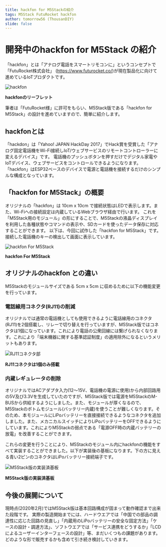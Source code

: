 ```yaml
---
title: hackfon for M5Stackの紹介
tags: M5Stack FutuRocket hackfon
author: tomorrow56 (ThousanDIY)
slide: false
---
```


# 開発中のhackfon for M5Stack の紹介

「hackfon」とは「アナログ電話をスマートリモコンに」というコンセプトで「FutuRocket株式会社」 (https://www.futurocket.co/)が現在製品化に向けて進めているIoTプロダクトです。

![hackfon](img/01_hackfon.jpg)

**hackfonのリーフレット**

筆者は「FutuRocket様」に許可をもらい、M5Stack版である「hackfon for M5Stack」の設計を進めていますので、簡単に紹介します。

## hackfonとは
「hackdon」は「Yahoo! JAPAN HackDay 2017」でHack賞を受賞した「アナログ固定電話機をWi-Fi接続しIoT/ウェブサービスのリモートコントローラーに変えるデバイス」です。
電話機のプッシュボタンを押すだけでデジタル家電やIoTデバイス、ウェブサービスをコントロールできるようになります。
「hackfon」はESP32ベースのデバイスで電源と電話機を接続するだけのシンプルな構成となっています。

## 「hackfon for M5Stack」の概要
オリジナルの「hackfon」は 10cm x 10cm で接続状態はLEDで表示します。また、Wi-Fiへの接続設定は内蔵しているWebブラウザ経由で行います。
これを「M5Stack用のモジュール」の形にすることで、M5Stackの液晶ディスプレイを利用した各種状態やコマンドの表示や、SDカードを使ったデータ保存に対応することができます。
以下は、今回に試作した「hackfon for M5Stack」です。接続した電話機のキーの検出して画面に表示しています。

![hackfon For M5Stack](img/02_hackfonForM5Stack.jpg)

**hackfon For M5Stack**

## オリジナルのhackfon との違い

M5Stackのモジュールサイズである 5cm x 5cm に収めるために以下の機能変更を行っています。

### 電話線用コネクタ(RJ11)の削減

オリジナルでは通常の電話機としても使用できるように電話線用のコネクタ(RJ11)を2個搭載し、リレーで切り替えを行っていますが、M5Stack版ではコネクタは1個になっています。これにより電話の公衆回線には繋げられなくなります。これにより「端末機器に関する基準認証制度」の適用除外になるというメリットもあります。

![RJ11コネクタ部](img/03_RJ11Connector.jpg)

**RJ11コネクタは1個のみ搭載**

### 内蔵レギュレータの削除

オリジナルではACアダプタ入力(12～15V、電話機の電源に使用)から内部回路用の5V及び3.3Vを生成していたのですが、M5Stack版では電源をM5StackのM-BUSから供給するようにしました。また、モジュールが厚くなるので、M5Stackのボトムモジュール(バッテリー内蔵)を使うことが難しくなります。そのため、本モジュールにLiPoバッテリーを直接接続できるようなコネクタを追加しました。また、メカニカルスイッチによりLiPoバッテリーをOFFできるようにしています。これによりM5Stackの弱点である「電源OFF時の内蔵バッテリーの放電」を改善することができます。

これらの変更を行うことにより、M5Stackのモジュール内にhackfonの機能をすべて実装することができました。以下が実装後の基板になります。下の方に見える青い2ピンのコネクタはLiPoバッテリー接続端子です。

![M5Stack版の実装済基板](img/04_assembledPCB.jpg)

**M5Stack版の実装済基板**

## 今後の展開について

現時点(2020年2月)ではM5Stack版は基本回路構成が固まって動作確認まで出来た段階です。
実際の製造開始までには、ハードウエアでは「中国での部品の調達性に応じた回路の見直し」「内蔵用のLiPoバッテリーの安全な固定方法」「ケースの設計・調達方法」、ソフトウエアでは「サービス連携をどうするか」「LCDによるユーザーインターフェースの設計」等、まだいくつもの課題があります。どのような形で販売するかも含めて引き続き検討していきます。

